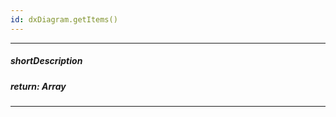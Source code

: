 ```yaml
---
id: dxDiagram.getItems()
---
```

---
##### shortDescription
<!-- Description goes here -->

##### return: Array<dxDiagramItem>
<!-- Description goes here -->

---
<!-- Description goes here -->
